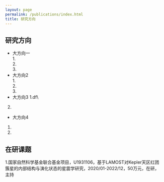 ```yaml
---
layout: page
permalink: /publications/index.html
title: 研究方向
---
```


<!-- Lastest Update: 19th Dec 2023&nbsp;  [中文版本 (Chinese Version)](https://caihanlin.com/file/publications-zh/) -->

## 研究方向

- 大方向一 <br>
1.<br>
2.<br>
3.<br>
- 大方向2<br>
1.<br>
2.<br>
3.<br>
- 大方向3
1.df\
2.
- 大方向4
1.
2.

<!-- - [Optimizing Traffic Sign Detection System Using Deep Residual Neural Networks Combined with Analytic Hierarchy Process Model](https://www.researchgate.net/publication/374730865)<br>**Hanlin Cai**, Zheng Li, Jiaqi Hu, Wei Hong Lim, Sew Sun Tiang, Mastaneh Mokayef, Chin Hong Wong<br>The 28th International Conference on Artificial Life and Robotics (ICAROB 2023)<br>Beppu, Japan. February, 2023.<br>Recommended for expanding publication in the Journal of Advances in Artificial Life Robotics (EI Compendex). -->

<!-- - [An IoT Garbage Monitoring System for Effective Garbage Management](https://www.researchgate.net/publication/368410220_An_IoT_Garbage_Monitoring_System_for_Effective_Garbage_Management)<br>**Hanlin Cai**, Jiaqi Hu, Zheng Li, Wei Hong Lim, Mastaneh Mokayef, Chin Hong Wong<br>The 4th International Conference on Computer Engineering, Network and Intelligent Multimedia<br>Surabaya, Indonesia. November, 2022 (EI Compendex).<br> -->

  <!-- <br> -->

## 在研课题

1.国家自然科学基金联合基金项目，U1931106，基于LAMOST对Kepler天区红团簇星的内部结构与演化状态的星震学研究，2020/01-2022/12，50万元，在研，主持

  <!-- <br> -->

<!-- --- -->

<!-- ## Working Manuscript -->

<!-- - Detecting Multiple-mix-attack in IoT Networks through Reconstruction and Classiﬁcation Machine Learning Techniques<br> -->

<!-- - Multi-objective Optimization Model Based on Analysis of Human-Land Relationship Coupling: A Case Study of the Masai Mara National Reserve<br> -->

  <!-- <br> -->

<!-- --- -->

<!-- ## Undergrad Thesis -->

<!-- - Hybrid Detection Mechanism for Spoofing Attacks in Bluetooth Low Energy Networks<br>**Hanlin Cai** (Advisor: Zhezhuang Xu). Final Year Project. Under working<br>Expect to submit a research paper to IEEE Internet of Things Journal. -->

<!-- - [Industrial Inspection System based on Intelligent IoT and Bionic Quadruped Robot](https://caihanlin.com/mypaper/thesis/IP-report.pdf)<br>**Hanlin Cai** (Advisor: Zhezhuang Xu, Yuxiong Xia). Junior Intern Program.<br>Industrial Placement Report in [Huading Tech](http://www.hdim.com.cn/) and [IACTIP Lab](https://dqxy.fzu.edu.cn/en/)<br> -->

  <!-- <br> -->

